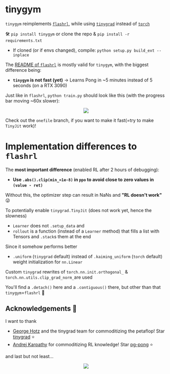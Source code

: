 # tinygym
`tinygym` reimplements [`flashrl`](https://github.com/codingfisch/flashrl), while using [`tinygrad`](https://github.com/tinygrad/tinygrad) instead of [`torch`](https://github.com/pytorch/pytorch)

🛠️ `pip install tinygym` or clone the repo & `pip install -r requirements.txt`
  - If cloned (or if envs changed), compile: `python setup.py build_ext --inplace`

The [README of `flashrl`](https://github.com/codingfisch/flashrl) is mostly valid for `tinygym`, with the biggest difference being:
  - **`tinygym` is not fast (yet)** -> Learns Pong in ~5 minutes instead of 5 seconds (on a RTX 3090)

Just like in `flashrl`, `python train.py` should look like this (with the progress bar moving ~60x slower):
<p align="center">
  <img src="https://github.com/user-attachments/assets/62da23a8-4d30-41f8-8843-1267e43a8744">
</p>

Check out the `onefile` branch, if you want to make it fast(=try to make `TinyJit` work)!

# Implementation differences to `flashrl`
The **most important difference** (enabled RL after 2 hours of debugging):
- **Use `.abs().clip(min_=1e-8)` in `ppo` to avoid close to zero values in `(value - ret)`**

Without this, the optimizer step can result in NaNs and **"RL doesn't work"** 😜

To potentially enable `tinygrad.TinyJit` (does not work yet, hence the slowness)
- `Learner` does not `.setup_data` and
- `rollout` is a function (instead of a `Learner` method) that fills a list with Tensors and `.stack`s them at the end

Since it somehow performs better
- `.uniform` (`tinygrad` default) instead of `.kaiming_uniform` (`torch` default) weight initialization for `nn.Linear`

Custom `tinygrad` rewrites of `torch.nn.init.orthogonal_` & `torch.nn.utils.clip_grad_norm_`are used

You'll find a `.detach()` here and a `.contiguous()` there, but other than that `tinygym`=`flashrl` 🤝

## Acknowledgements 🙌
I want to thank
- [George Hotz](https://github.com/geohot) and the tinygrad team for commoditizing the petaflop! Star [tinygrad](https://github.com/tinygrad/tinygrad) ⭐
- [Andrej Karpathy](https://github.com/karpathy) for commoditizing RL knowledge! Star [pg-pong](https://gist.github.com/karpathy/a4166c7fe253700972fcbc77e4ea32c5) ⭐

and last but not least...

<p align="center">
  <img src="https://media1.tenor.com/m/ibYVxrR2hOgAAAAC/well-done.gif">
</p>
